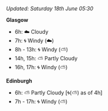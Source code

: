 *Updated: Saturday 18th June 05:30*

**Glasgow**

* 6h: :cloud: Cloudy
* 7h: :cyclone: Windy (:cloud:)
* 8h - 13h: :cyclone: Windy (:partly_sunny:)
* 14h, 15h: :partly_sunny: Partly Cloudy
* 16h, 17h: :cyclone: Windy (:partly_sunny:)

**Edinburgh**

* 6h: :partly_sunny: Partly Cloudy [:cyclone:(:partly_sunny:) as of 4h]
* 7h - 17h: :cyclone: Windy (:partly_sunny:)
